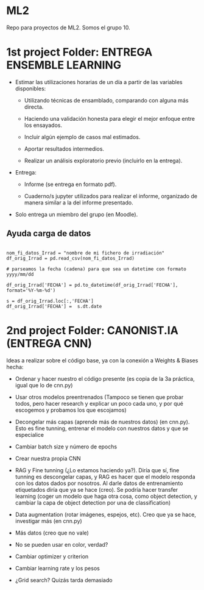 # ML2
Repo para proyectos de ML2. Somos el grupo 10.

# 1st project Folder: ENTREGA ENSEMBLE LEARNING

 + Estimar las utilizaciones horarias de un día a partir de las variables disponibles:

    + Utilizando técnicas de ensamblado, comparando con alguna más directa.

    + Haciendo una validación honesta para elegir el mejor enfoque entre los ensayados.

    + Incluir algún ejemplo de casos mal estimados.

    + Aportar resultados intermedios.

    + Realizar un análisis exploratorio previo (incluirlo en la entrega).

 + Entrega:

    + Informe (se entrega en formato pdf).

    + Cuaderno/s jupyter utilizados para realizar el informe, organizado de manera similar a la del informe presentado.

 + Solo entrega un miembro del grupo (en Moodle).


## Ayuda carga de datos

```

nom_fi_datos_Irrad = "nombre de mi fichero de irradiación"
df_orig_Irrad = pd.read_csv(nom_fi_datos_Irrad)

# parseamos la fecha (cadena) para que sea un datetime con formato yyyy/mm/dd

df_orig_Irrad['FECHA'] = pd.to_datetime(df_orig_Irrad['FECHA'], format='%Y-%m-%d')

s = df_orig_Irrad.loc[:,'FECHA']
df_orig_Irrad['FECHA'] =  s.dt.date

```

# 2nd project Folder: CANONIST.IA (ENTREGA CNN)

Ideas a realizar sobre el código base, ya con la conexión a Weights & Biases hecha:

 + Ordenar y hacer nuestro el código presente (es copia de la 3a práctica, igual que lo de cnn.py)

 + Usar otros modelos preentrenados (Tampoco se tienen que probar todos, pero hacer research y explicar un poco cada uno, y por qué escogemos y probamos los que escojamos)

 + Decongelar más capas (aprende más de nuestros datos) (en cnn.py). Esto es fine tunning, entrenar el modelo con nuestros datos y que se especialice

 + Cambiar batch size y número de epochs

 + Crear nuestra propia CNN

 + RAG y Fine tunning (¿Lo estamos haciendo ya?). Diría que sí, fine tunning es descongelar capas, y RAG es hacer que el modelo responda con los datos dados por nosotros. Al darle datos de entrenamiento etiquetados diría que ya se hace (creo). Se podría hacer transfer learning (coger un modelo que haga otra cosa, como object detection, y cambiar la capa de object detection por una de classification)

 + Data augmentation (rotar imágenes, espejos, etc). Creo que ya se hace, investigar más (en cnn.py)

 + Más datos (creo que no vale)

 + No se pueden usar en color, verdad?

 + Cambiar optimizer y criterion

 + Cambiar learning rate y los pesos

 + ¿Grid search? Quizás tarda demasiado




